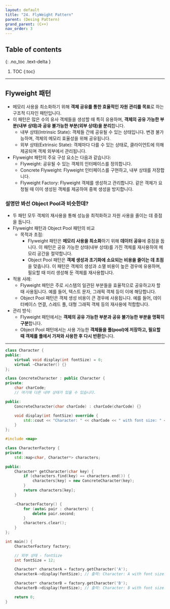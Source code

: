 ```yaml
---
layout: default
title: "24. FlyWeight Pattern"
parent: (Desing Pattern)
grand_parent: (C++)
nav_order: 3
---
```


## Table of contents
{: .no_toc .text-delta }

1. TOC
{:toc}

---

## Flyweight 패턴

* 메모리 사용을 최소화하기 위해 **객체 공유를 통한 효율적인 자원 관리를 목표**로 하는 구조적 디자인 패턴입니다. 
* 이 패턴은 많은 수의 유사 객체들을 생성할 때 특히 유용하며, **객체의 공유 가능한 부분(내부 상태)과 공유 불가능한 부분(외부 상태)을 분리**합니다.
    * 내부 상태(Intrinsic State): 객체들 간에 공유될 수 있는 상태입니다. 변경 불가능하며, 객체의 메모리 효율성을 위해 공유됩니다.
    * 외부 상태(Extrinsic State): 객체마다 다를 수 있는 상태로, 클라이언트에 의해 제공되며 객체 외부에서 관리됩니다.
* Flyweight 패턴의 주요 구성 요소는 다음과 같습니다:
    * Flyweight: 공유될 수 있는 객체의 인터페이스를 정의합니다.
    * Concrete Flyweight: Flyweight 인터페이스를 구현하고, 내부 상태를 저장합니다.
    * Flyweight Factory: Flyweight 객체를 생성하고 관리합니다. 같은 객체가 요청될 때 이미 생성된 객체를 제공하여 중복 생성을 방지합니다.

### 설명만 봐선 Object Pool과 비슷한데?

* 두 패턴 모두 객체의 재사용을 통해 성능을 최적화하고 자원 사용을 줄이는 데 중점을 둡니다.
* Flyweight 패턴과 Object Pool 패턴의 비교
    * 목적과 초점:
        * Flyweight 패턴은 **메모리 사용을 최소화**하기 위해 **데이터 공유**에 중점을 둡니다. 이 패턴은 공유 가능한 상태(내부 상태)를 가진 객체를 재사용하여 메모리 공간을 절약합니다.
        * Object Pool 패턴은 **객체 생성과 초기화에 소요되는 비용을 줄이는 데 초점**을 맞춥니다. 이 패턴은 객체의 생성과 소멸 비용이 높은 경우에 유용하며, 필요할 때 미리 생성해 둔 객체를 재사용합니다.
* 적용 사례:
    * Flyweight 패턴은 주로 시스템의 일관된 부분들을 효율적으로 공유하고자 할 때 사용됩니다. 예를 들어, 텍스트 문자, 그래픽 객체 등이 이에 해당합니다.
    * Object Pool 패턴은 객체 생성 비용이 큰 경우에 사용됩니다. 예를 들어, 데이터베이스 연결, 스레드 풀, 대형 그래픽 객체 등의 재사용에 적합합니다.
* 관리 방식:
    * Flyweight 패턴에서는 **객체의 공유 가능한 부분과 공유 불가능한 부분을 명확히 구분**합니다.
    * Object Pool 패턴에서는 사용 가능한 **객체들을 풀(pool)에 저장하고, 필요할 때 객체를 풀에서 가져와 사용한 후 다시 반환**합니다.

---

```cpp
class Character {
public:
    virtual void display(int fontSize) = 0;
    virtual ~Character() {}
};

```

```cpp
class ConcreteCharacter : public Character {
private:
    char charCode;
    // 여기에 다른 내부 상태가 있을 수 있습니다.

public:
    ConcreteCharacter(char charCode) : charCode(charCode) {}

    void display(int fontSize) override {
        std::cout << "Character: " << charCode << " with font size: " << fontSize << std::endl;
    }
};

```

```cpp
#include <map>

class CharacterFactory {
private:
    std::map<char, Character*> characters;

public:
    Character* getCharacter(char key) {
        if (characters.find(key) == characters.end()) {
            characters[key] = new ConcreteCharacter(key);
        }
        return characters[key];
    }

    ~CharacterFactory() {
        for (auto& pair : characters) {
            delete pair.second;
        }
        characters.clear();
    }
};

```

```cpp
int main() {
    CharacterFactory factory;

    // 외부 상태 - fontSize
    int fontSize = 12;

    Character* characterA = factory.getCharacter('A');
    characterA->display(fontSize); // 출력: Character: A with font size: 12

    Character* characterB = factory.getCharacter('B');
    characterB->display(fontSize); // 출력: Character: B with font size: 12

    return 0;
}

```